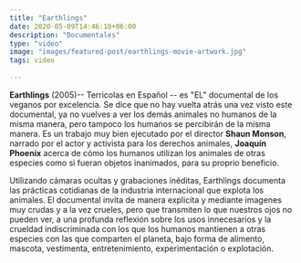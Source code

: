 ```yaml
---
title: "Earthlings"
date: 2020-05-09T14:46:10+06:00
description: "Documentales"
type: "video"
image: "images/featured-post/earthlings-movie-artwork.jpg"
tags: video
  
---
```

**Earthlings** (2005)-- Terricolas en Español -- es "EL" documental de los veganos por excelencia. Se dice que no hay vuelta atrás una vez visto este documental, ya no vuelves a ver los demás animales no humanos de la misma manera, pero tampoco los humanos se percibirán de la misma manera. Es un trabajo muy bien ejecutado por el director **Shaun Monson**, narrado por el actor y activista para los derechos animales, **Joaquín Phoenix** acerca de cómo los humanos utilizan los animales de otras especies como si fueran objetos inanimados, para su proprio beneficio. 

Utilizando cámaras ocultas y grabaciones inéditas, Earthlings documenta las prácticas cotidianas de la industria internacional que explota los animales. El documental invita de manera explicita y mediante imagenes muy crudas y a la vez crueles, pero que transmiten lo que nuestros ojos no pueden ver, a una profunda reflexión sobre los usos innecesarios y la crueldad indiscriminada con los que los humanos mantienen a otras especies con las que comparten el planeta, bajo forma de alimento, mascota, vestimenta, entretenimiento, experimentación o explotación.